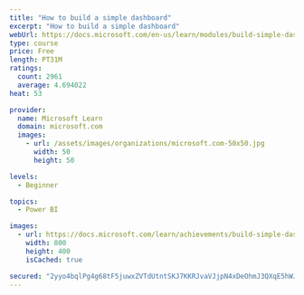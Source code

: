 ```yaml
---
title: "How to build a simple dashboard"
excerpt: "How to build a simple dashboard"
webUrl: https://docs.microsoft.com/en-us/learn/modules/build-simple-dashboard/
type: course
price: Free
length: PT31M
ratings:
  count: 2961
  average: 4.694022
heat: 53

provider:
  name: Microsoft Learn
  domain: microsoft.com
  images:
    - url: /assets/images/organizations/microsoft.com-50x50.jpg
      width: 50
      height: 50

levels:
  - Beginner

topics:
  - Power BI

images:
  - url: https://docs.microsoft.com/learn/achievements/build-simple-dashboard-social.png
    width: 800
    height: 400
    isCached: true

secured: "2yyo4bqlPg4g68tF5juwxZVTdUtntSKJ7KKRJvaVJjpN4xDeOhmJ3QXqE5hWJQ7DdYYb4sVlSDZ2MtosvqaL/WFvt9k/7idGZRhagCOod1eO13rKJp64RJEm0Q5za1v4ltXKribSlUHd8EWnCjE44m6lNiQn9ewTWObaNjgXQbDvefR7KzPj+TKZOMpnRR7tybzECJqAZgEhwl4Y98a8/GDd8YY1rhKShkprDGTSkhv/c5MZ+Y70UZUxJSM9qOua3abFU72Y+rSeZ+Lh7sOZGr7jJQFV8RUHduW8AVgDWuCZSQKULodWMqn3UdW9T1s/moVrLb8LJTcomcJbds3REOH/ozRdJB1ynC7p0t7+S6HYSVcUsF/OG9sMGDQdQmE7UxLTTGM+s8oObI7p0h2RRFVrrq0flIYGFNeWYAKMt2M=;tPVWne5AecNaAdN7ssS5kQ=="
---
```


